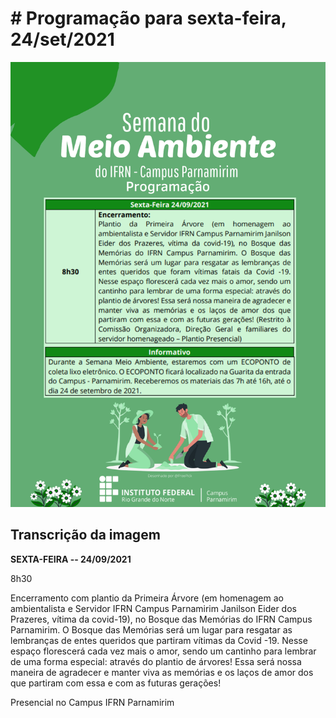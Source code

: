 # # Programação para sexta-feira, 24/set/2021

![Slide 5](../images/page-5.png)


## Transcrição da imagem




**SEXTA-FEIRA -- 24/09/2021**

8h30

Encerramento com plantio da Primeira Árvore (em homenagem ao
ambientalista e Servidor IFRN Campus Parnamirim Janilson Eider dos
Prazeres, vítima da covid-19), no Bosque das Memórias do IFRN Campus
Parnamirim. O Bosque das Memórias será um lugar para resgatar as
lembranças de entes queridos que partiram vítimas da Covid -19. Nesse
espaço florescerá cada vez mais o amor, sendo um cantinho para lembrar
de uma forma especial: através do plantio de árvores! Essa será nossa
maneira de agradecer e manter viva as memórias e os laços de amor dos
que partiram com essa e com as futuras gerações!

Presencial no Campus IFRN Parnamirim
